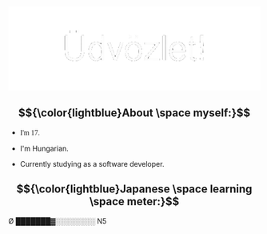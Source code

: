 <p align="center"><img src="media/udvozlet-nh.gif"></p>

## $${\color{lightblue}About \space myself:}$$
- <p style="font-family: 'Bahnschrift'">I'm 17.</p>
- <p>I'm Hungarian.</p>
- <p>Currently studying as a software developer.</p>

## $${\color{lightblue}Japanese \space learning \space meter:}$$
Ø ███████▓░️░️░️░️░️░️░️░️ N5
